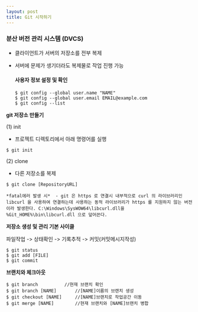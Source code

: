 ```yaml
---
layout: post
title: Git 시작하기
---
```


### 분산 버전 관리 시스템 (DVCS)

- 클라이언트가 서버의 저장소를 전부 복제

- 서버에 문제가 생기더라도 복제물로 작업 진행 가능

  #### 사용자 정보 설정 및 확인

  ```
  $ git config --global user.name "NAME"
  $ git config --global user.email EMAIL@example.com
  $ git config --list
  ```

**git 저장소 만들기**

(1) init

  - 프로젝트 디렉토리에서 아래 명령어를 실행

  ```
  $ git init
  ```

(2) clone

  - 다른 저장소를 복제
  ```
  $ git clone [RepositoryURL]
  ```

    *fatal에러 발생 시*  - git 은 https 로 연결시 내부적으로 curl 의 라이브러리인 libcurl 을 사용하여 연결하는데 사용하는 동적 라이브러리가 https 를 지원하지 않는 버전이라 발생한다. C:\Windows\SysWOW64\libcurl.dll을 %Git_HOME%\bin\libcurl.dll 으로 덮어쓴다.

**저장소 생성 및 관리 기본 사이클**

파일작업 -> 상태확인 -> 기록추적 -> 커밋(커밋메시지작성)

  ```
  $ git status
  $ git add [FILE]
  $ git commit
  ```

**브랜치와 체크아웃**

  ```
  $ git branch			//현재 브랜치 확인
  $ git branch [NAME]		//[NAME]이름의 브랜치 생성
  $ git checkout [NAME]		//[NAME]브랜치로 작업공간 이동
  $ git merge [NAME]		//현재 브랜치와 [NAME]브랜치 병합
  ```
